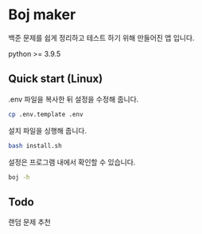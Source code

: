# Boj maker

백준 문제를 쉽게 정리하고 테스트 하기 위해 만들어진 앱 입니다.

python >= 3.9.5

## Quick start (Linux)

.env 파일을 복사한 뒤 설정을 수정해 줍니다.

``` bash
cp .env.template .env
```

설치 파일을 싱행해 줍니다.

``` bash
bash install.sh
```

설정은 프로그램 내에서 확인할 수 있습니다.

``` bash
boj -h
```

## Todo

랜덤 문제 추천